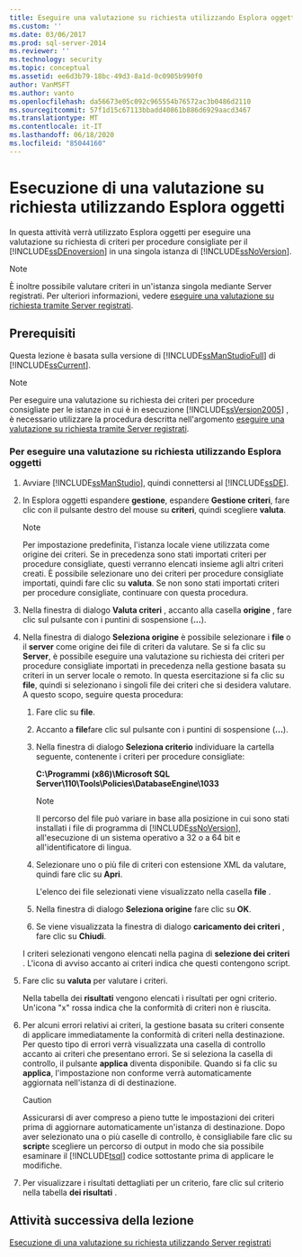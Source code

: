 ```yaml
---
title: Eseguire una valutazione su richiesta utilizzando Esplora oggetti | Microsoft Docs
ms.custom: ''
ms.date: 03/06/2017
ms.prod: sql-server-2014
ms.reviewer: ''
ms.technology: security
ms.topic: conceptual
ms.assetid: ee6d3b79-18bc-49d3-8a1d-0c0905b990f0
author: VanMSFT
ms.author: vanto
ms.openlocfilehash: da56673e05c092c965554b76572ac3b0486d2110
ms.sourcegitcommit: 57f1d15c67113bbadd40861b886d6929aacd3467
ms.translationtype: MT
ms.contentlocale: it-IT
ms.lasthandoff: 06/18/2020
ms.locfileid: "85044160"
---
```

# <a name="perform-an-on-demand-evaluation-by-using-object-explorer"></a>Esecuzione di una valutazione su richiesta utilizzando Esplora oggetti
  In questa attività verrà utilizzato Esplora oggetti per eseguire una valutazione su richiesta di criteri per procedure consigliate per il [!INCLUDE[ssDEnoversion](../includes/ssdenoversion-md.md)] in una singola istanza di [!INCLUDE[ssNoVersion](../includes/ssnoversion-md.md)].  
  
> [!NOTE]  
>  È inoltre possibile valutare criteri in un'istanza singola mediante Server registrati. Per ulteriori informazioni, vedere [eseguire una valutazione su richiesta tramite Server registrati](../../2014/tutorials/perform-an-on-demand-evaluation-by-using-registered-servers.md).  
  
## <a name="prerequisites"></a>Prerequisiti  
 Questa lezione è basata sulla versione di [!INCLUDE[ssManStudioFull](../includes/ssmanstudiofull-md.md)] di [!INCLUDE[ssCurrent](../includes/sscurrent-md.md)].  
  
> [!NOTE]  
>  Per eseguire una valutazione su richiesta dei criteri per procedure consigliate per le istanze in cui è in esecuzione [!INCLUDE[ssVersion2005](../includes/ssversion2005-md.md)] , è necessario utilizzare la procedura descritta nell'argomento [eseguire una valutazione su richiesta tramite Server registrati](../../2014/tutorials/perform-an-on-demand-evaluation-by-using-registered-servers.md).  
  
### <a name="to-perform-an-on-demand-evaluation-by-using-object-explorer"></a>Per eseguire una valutazione su richiesta utilizzando Esplora oggetti  
  
1.  Avviare [!INCLUDE[ssManStudio](../includes/ssmanstudio-md.md)], quindi connettersi al [!INCLUDE[ssDE](../includes/ssde-md.md)].  
  
2.  In Esplora oggetti espandere **gestione**, espandere **Gestione criteri**, fare clic con il pulsante destro del mouse su **criteri**, quindi scegliere **valuta**.  
  
    > [!NOTE]  
    >  Per impostazione predefinita, l'istanza locale viene utilizzata come origine dei criteri. Se in precedenza sono stati importati criteri per procedure consigliate, questi verranno elencati insieme agli altri criteri creati. È possibile selezionare uno dei criteri per procedure consigliate importati, quindi fare clic su **valuta**. Se non sono stati importati criteri per procedure consigliate, continuare con questa procedura.  
  
3.  Nella finestra di dialogo **Valuta criteri** , accanto alla casella **origine** , fare clic sul pulsante con i puntini di sospensione (**...**).  
  
4.  Nella finestra di dialogo **Seleziona origine** è possibile selezionare i **file** o il **server** come origine dei file di criteri da valutare. Se si fa clic su **Server**, è possibile eseguire una valutazione su richiesta dei criteri per procedure consigliate importati in precedenza nella gestione basata su criteri in un server locale o remoto. In questa esercitazione si fa clic su **file**, quindi si selezionano i singoli file dei criteri che si desidera valutare. A questo scopo, seguire questa procedura:  
  
    1.  Fare clic su **file**.  
  
    2.  Accanto a **file**fare clic sul pulsante con i puntini di sospensione (**...**).  
  
    3.  Nella finestra di dialogo **Seleziona criterio** individuare la cartella seguente, contenente i criteri per procedure consigliate:  
  
         **C:\Programmi (x86)\Microsoft SQL Server\110\Tools\Policies\DatabaseEngine\1033**  
  
        > [!NOTE]  
        >  Il percorso del file può variare in base alla posizione in cui sono stati installati i file di programma di [!INCLUDE[ssNoVersion](../includes/ssnoversion-md.md)], all'esecuzione di un sistema operativo a 32 o a 64 bit e all'identificatore di lingua.  
  
    4.  Selezionare uno o più file di criteri con estensione XML da valutare, quindi fare clic su **Apri**.  
  
         L'elenco dei file selezionati viene visualizzato nella casella **file** .  
  
    5.  Nella finestra di dialogo **Seleziona origine** fare clic su **OK**.  
  
    6.  Se viene visualizzata la finestra di dialogo **caricamento dei criteri** , fare clic su **Chiudi**.  
  
     I criteri selezionati vengono elencati nella pagina di **selezione dei criteri** . L'icona di avviso accanto ai criteri indica che questi contengono script.  
  
5.  Fare clic su **valuta** per valutare i criteri.  
  
     Nella tabella dei **risultati** vengono elencati i risultati per ogni criterio. Un'icona "x" rossa indica che la conformità di criteri non è riuscita.  
  
6.  Per alcuni errori relativi ai criteri, la gestione basata su criteri consente di applicare immediatamente la conformità di criteri nella destinazione. Per questo tipo di errori verrà visualizzata una casella di controllo accanto ai criteri che presentano errori. Se si seleziona la casella di controllo, il pulsante **applica** diventa disponibile. Quando si fa clic su **applica**, l'impostazione non conforme verrà automaticamente aggiornata nell'istanza di di destinazione.  
  
    > [!CAUTION]  
    >  Assicurarsi di aver compreso a pieno tutte le impostazioni dei criteri prima di aggiornare automaticamente un'istanza di destinazione. Dopo aver selezionato una o più caselle di controllo, è consigliabile fare clic su **script**e scegliere un percorso di output in modo che sia possibile esaminare il [!INCLUDE[tsql](../includes/tsql-md.md)] codice sottostante prima di applicare le modifiche.  
  
7.  Per visualizzare i risultati dettagliati per un criterio, fare clic sul criterio nella tabella **dei risultati** .  
  
## <a name="next-task-in-lesson"></a>Attività successiva della lezione  
 [Esecuzione di una valutazione su richiesta utilizzando Server registrati](../../2014/tutorials/perform-an-on-demand-evaluation-by-using-registered-servers.md)  
  
  
